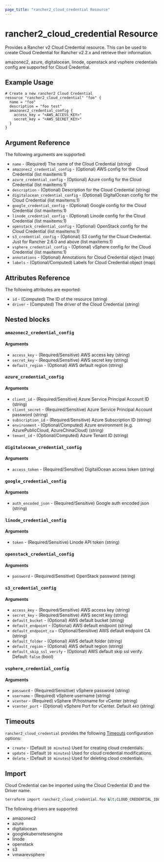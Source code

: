 ```yaml
---
page_title: "rancher2_cloud_credential Resource"
---
```


# rancher2\_cloud\_credential Resource

Provides a Rancher v2 Cloud Credential resource. This can be used to create Cloud Credential for Rancher v2.2.x and retrieve their information.

amazonec2, azure, digitalocean, linode, openstack and vsphere credentials config are supported for Cloud Credential.

## Example Usage

```hcl
# Create a new rancher2 Cloud Credential
resource "rancher2_cloud_credential" "foo" {
  name = "foo"
  description = "foo test"
  amazonec2_credential_config {
    access_key = "<AWS_ACCESS_KEY>"
    secret_key = "<AWS_SECRET_KEY>"
  }
}
```

## Argument Reference

The following arguments are supported:

* `name` - (Required) The name of the Cloud Credential (string)
* `amazonec2_credential_config` - (Optional) AWS config for the Cloud Credential (list maxitems:1)
* `azure_credential_config` - (Optional) Azure config for the Cloud Credential (list maxitems:1)
* `description` - (Optional) Description for the Cloud Credential (string)
* `digitalocean_credential_config` - (Optional) DigitalOcean config for the Cloud Credential (list maxitems:1)
* `google_credential_config` - (Optional) Google config for the Cloud Credential (list maxitems:1)
* `linode_credential_config` - (Optional) Linode config for the Cloud Credential (list maxitems:1)
* `openstack_credential_config` - (Optional) OpenStack config for the Cloud Credential (list maxitems:1)
* `s3_credential_config` - (Optional) S3 config for the Cloud Credential. Just for Rancher 2.6.0 and above (list maxitems:1)
* `vsphere_credential_config` - (Optional) vSphere config for the Cloud Credential (list maxitems:1)
* `annotations` - (Optional) Annotations for Cloud Credential object (map)
* `labels` - (Optional/Computed) Labels for Cloud Credential object (map)

## Attributes Reference

The following attributes are exported:

* `id` - (Computed) The ID of the resource (string)
* `driver` - (Computed) The driver of the Cloud Credential (string)

## Nested blocks

### `amazonec2_credential_config`

#### Arguments

* `access_key` - (Required/Sensitive) AWS access key (string)
* `secret_key` - (Required/Sensitive) AWS secret key (string)
* `default_region` - (Optional) AWS default region (string)

### `azure_credential_config`

#### Arguments

* `client_id` - (Required/Sensitive) Azure Service Principal Account ID (string)
* `client_secret` - (Required/Sensitive) Azure Service Principal Account password (string)
* `subscription_id` - (Required/Sensitive) Azure Subscription ID (string)
* `environment` - (Optional/Computed) Azure environment (e.g. AzurePublicCloud, AzureChinaCloud) (string)
* `tenant_id` - (Optional/Computed) Azure Tenant ID (string)

### `digitalocean_credential_config`

#### Arguments

* `access_token` - (Required/Sensitive) DigitalOcean access token (string)

### `google_credential_config`

#### Arguments

* `auth_encoded_json` - (Required/Sensitive) Google auth encoded json (string)

### `linode_credential_config`

#### Arguments

* `token` - (Required/Sensitive) Linode API token (string)

### `openstack_credential_config`

#### Arguments

* `password` - (Required/Sensitive) OpenStack password (string)

### `s3_credential_config`

#### Arguments

* `access_key` - (Required/Sensitive) AWS access key (string)
* `secret_key` - (Required/Sensitive) AWS secret key (string)
* `default_bucket` - (Optional) AWS default bucket (string)
* `default_endpoint` - (Optional) AWS default endpoint (string)
* `default_endpoint_ca` - (Optional/Sensitive) AWS default endpoint CA (string)
* `default_folder` - (Optional) AWS default folder (string)
* `default_region` - (Optional) AWS default region (string)
* `default_skip_ssl_verify` - (Optional) AWS default skip ssl verify. Default: `false` (bool)

### `vsphere_credential_config`

#### Arguments

* `password` - (Required/Sensitive) vSphere password (string)
* `username` - (Required) vSphere username (string)
* `vcenter` - (Required) vSphere IP/hostname for vCenter (string)
* `vcenter_port` - (Optional) vSphere Port for vCenter. Default `443` (string)

## Timeouts

`rancher2_cloud_credential` provides the following
[Timeouts](https://www.terraform.io/docs/configuration/resources.html#operation-timeouts) configuration options:

- `create` - (Default `10 minutes`) Used for creating cloud credentials.
- `update` - (Default `10 minutes`) Used for cloud credential modifications.
- `delete` - (Default `10 minutes`) Used for deleting cloud credentials.

## Import

Cloud Credential can be imported using the Cloud Credential ID and the Driver name.

```bash
terraform import rancher2_cloud_credential.foo &lt;CLOUD_CREDENTIAL_ID&gt;.&lt;DRIVER&gt;
```

The following drivers are supported:

* amazonec2
* azure
* digitalocean
* googlekubernetesengine
* linode
* openstack
* s3
* vmwarevsphere
